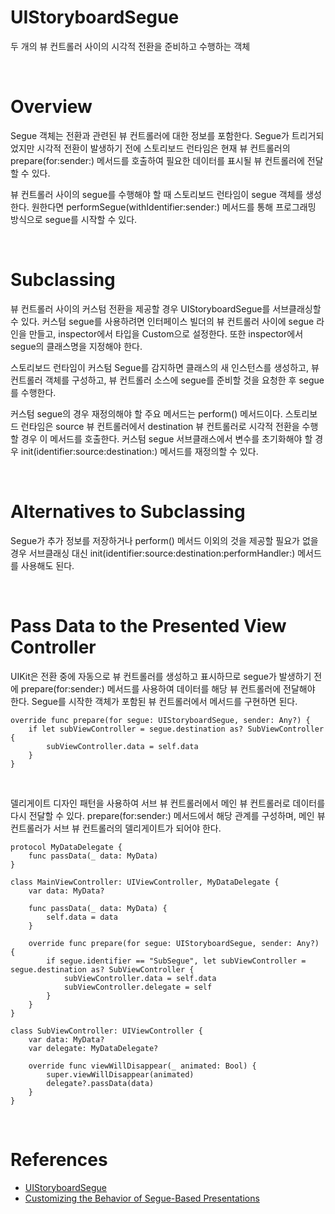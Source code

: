 # UIStoryboardSegue

두 개의 뷰 컨트롤러 사이의 시각적 전환을 준비하고 수행하는 객체

<br>

# Overview

Segue 객체는 전환과 관련된 뷰 컨트롤러에 대한 정보를 포함한다. Segue가 트리거되었지만 시각적 전환이 발생하기 전에 스토리보드 런타임은 현재 뷰 컨트롤러의 prepare(for:sender:) 메서드를 호출하여 필요한 데이터를 표시될 뷰 컨트롤러에 전달할 수 있다.

뷰 컨트롤러 사이의 segue를 수행해야 할 때 스토리보드 런타임이 segue 객체를 생성한다. 원한다면 performSegue(withIdentifier:sender:) 메서드를 통해 프로그래밍 방식으로 segue를 시작할 수 있다.

<br>

# Subclassing

뷰 컨트롤러 사이의 커스텀 전환을 제공할 경우 UIStoryboardSegue를 서브클래싱할 수 있다. 커스텀 segue를 사용하려면 인터페이스 빌더의 뷰 컨트롤러 사이에 segue 라인을 만들고, inspector에서 타입을 Custom으로 설정한다. 또한 inspector에서 segue의 클래스명을 지정해야 한다.

스토리보드 런타임이 커스텀 Segue를 감지하면 클래스의 새 인스턴스를 생성하고, 뷰 컨트롤러 객체를 구성하고, 뷰 컨트롤러 소스에 segue를 준비할 것을 요청한 후 segue를 수행한다.

커스텀 segue의 경우 재정의해야 할 주요 메서드는 perform() 메서드이다. 스토리보드 런타임은 source 뷰 컨트롤러에서 destination 뷰 컨트롤러로 시각적 전환을 수행할 경우 이 메서드를 호출한다. 커스텀 segue 서브클래스에서 변수를 초기화해야 할 경우 init(identifier:source:destination:) 메서드를 재정의할 수 있다.

<br>

# Alternatives to Subclassing

Segue가 추가 정보를 저장하거나 perform() 메서드 이외의 것을 제공할 필요가 없을 경우 서브클래싱 대신 init(identifier:source:destination:performHandler:) 메서드를 사용해도 된다.

<br>

# Pass Data to the Presented View Controller

UIKit은 전환 중에 자동으로 뷰 컨트롤러를 생성하고 표시하므로 segue가 발생하기 전에 prepare(for:sender:) 메서드를 사용하여 데이터를 해당 뷰 컨트롤러에 전달해야 한다. Segue를 시작한 객체가 포함된 뷰 컨트롤러에서 메서드를 구현하면 된다.

```
override func prepare(for segue: UIStoryboardSegue, sender: Any?) {
    if let subViewController = segue.destination as? SubViewController {
        subViewController.data = self.data
    }
}
```

<br>

델리게이트 디자인 패턴을 사용하여 서브 뷰 컨트롤러에서 메인 뷰 컨트롤러로 데이터를 다시 전달할 수 있다. prepare(for:sender:) 메서드에서 해당 관계를 구성하며, 메인 뷰 컨트롤러가 서브 뷰 컨트롤러의 델리게이트가 되어야 한다.

```
protocol MyDataDelegate {
    func passData(_ data: MyData)
}

class MainViewController: UIViewController, MyDataDelegate {
    var data: MyData?

    func passData(_ data: MyData) {
        self.data = data
    }

    override func prepare(for segue: UIStoryboardSegue, sender: Any?) {
        if segue.identifier == "SubSegue", let subViewController = segue.destination as? SubViewController {
            subViewController.data = self.data
            subViewController.delegate = self
        }
    }
}

class SubViewController: UIViewController {
    var data: MyData?
    var delegate: MyDataDelegate?

    override func viewWillDisappear(_ animated: Bool) {
        super.viewWillDisappear(animated)
        delegate?.passData(data)
    }
}
```

<br>

# References

- [UIStoryboardSegue](https://developer.apple.com/documentation/uikit/uistoryboardsegue)
- [Customizing the Behavior of Segue-Based Presentations](https://developer.apple.com/documentation/uikit/resource_management/customizing_the_behavior_of_segue-based_presentations)